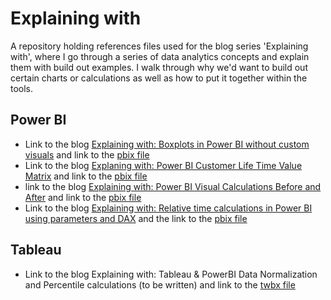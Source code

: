 # Explaining with
A repository holding references files used for the blog series 'Explaining with', where I go through a series of data analytics concepts and explain them with build out examples.
I walk through why we'd want to build out certain charts or calculations as well as how to put it together within the tools.

## Power BI
- Link to the blog [Explaining with: Boxplots in Power BI without custom visuals](https://www.thedataschool.co.uk/robbin-vernooij/power-bi-boxplots-without-custom-visuals/) and link to the [pbix file](https://github.com/Imba456/explaining_with/blob/main/Power%20BI/Box%20Plots%20without%20Custom%20Visuals.pbix)
- Link to the blog [Explaning with: Power BI Customer Life Time Value Matrix](https://www.thedataschool.co.uk/robbin-vernooij/power-bi-customer-lifetime-value/) and link to the [pbix file](https://github.com/Imba456/explaining_with/blob/main/Power%20BI/Customer%20Life%20Time%20Value%20Matrix.pbix)
- link to the blog [Explaining with: Power BI Visual Calculations Before and After](https://www.thedataschool.co.uk/robbin-vernooij/power-bi-visual-calculations-before-and-after/) and link to the [pbix file](https://github.com/Imba456/explaining_with/blob/main/Power%20BI/Visual%20Calculations%20before%20and%20after.pbix)
- Link to the blog [Explaining with: Relative time calculations in Power BI using parameters and DAX](https://www.thedataschool.co.uk/robbin-vernooij/relative-time-calculations-in-power-bi-using-parameters-and-dax/) and the link to the [pbix file](https://github.com/Imba456/explaining_with/blob/main/Power%20BI/Support%20Desk%20Ticket%20Relative%20Date%20Investigations.pbix)

## Tableau
- Link to the blog Explaining with: Tableau & PowerBI Data Normalization and Percentile calculations (to be written) and link to the [twbx file](https://github.com/Imba456/explaining_with/blob/main/Tableau/Data%20Normalization.twbx)
